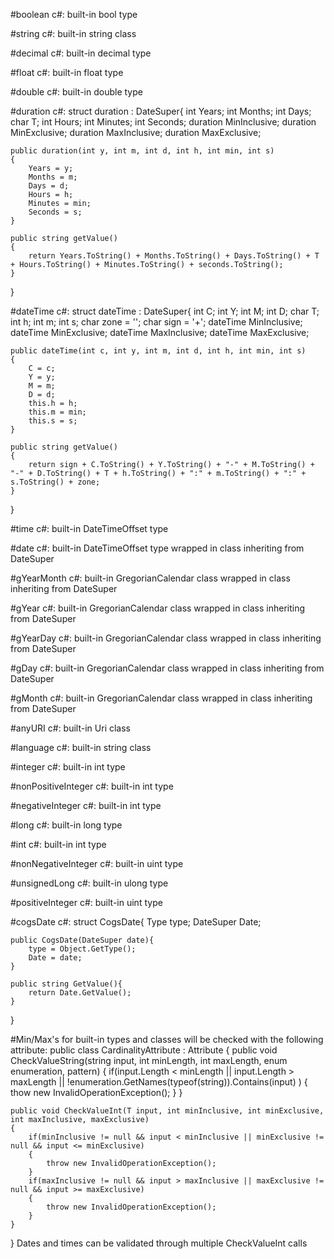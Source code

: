 
#boolean
c#: built-in bool type

#string
c#: built-in string class

#decimal
c#: built-in decimal type

#float
c#: built-in float type

#double
c#: built-in double type

#duration
c#: struct duration : DateSuper{
	int Years;
	int Months;
	int Days;
	char T;
	int Hours;
	int Minutes;
	int Seconds;
	duration MinInclusive;
	duration MinExclusive;
	duration MaxInclusive;
	duration MaxExclusive;

	public duration(int y, int m, int d, int h, int min, int s)
	{
		Years = y;
		Months = m;
		Days = d;
		Hours = h;
		Minutes = min;
		Seconds = s;
	}

	public string getValue()
	{
		return Years.ToString() + Months.ToString() + Days.ToString() + T + Hours.ToString() + Minutes.ToString() + seconds.ToString();
	}
}

#dateTime
c#: struct dateTime : DateSuper{
	int C;
	int Y;
	int M;
	int D;
	char T;
	int h;
	int m;
	int s;
	char zone = '';
	char sign = '+';
	dateTime MinInclusive;
	dateTime MinExclusive;
	dateTime MaxInclusive;
	dateTime MaxExclusive;

	public dateTime(int c, int y, int m, int d, int h, int min, int s)
	{
		C = c;
		Y = y;
		M = m;
		D = d;
		this.h = h;
		this.m = min;
		this.s = s;
	}

	public string getValue()
	{
		return sign + C.ToString() + Y.ToString() + "-" + M.ToString() + "-" + D.ToString() + T + h.ToString() + ":" + m.ToString() + ":" + s.ToString() + zone;
	}
}

#time
c#: built-in DateTimeOffset type

#date
c#: built-in DateTimeOffset type wrapped in class inheriting from DateSuper

#gYearMonth
c#: built-in GregorianCalendar class wrapped in class inheriting from DateSuper

#gYear
c#: built-in GregorianCalendar class wrapped in class inheriting from DateSuper

#gYearDay
c#: built-in GregorianCalendar class wrapped in class inheriting from DateSuper

#gDay
c#: built-in GregorianCalendar class wrapped in class inheriting from DateSuper

#gMonth
c#: built-in GregorianCalendar class wrapped in class inheriting from DateSuper

#anyURI
c#: built-in Uri class

#language
c#: built-in string class

#integer
c#: built-in int type

#nonPositiveInteger
c#: built-in int type

#negativeInteger
c#: built-in int type

#long
c#: built-in long type

#int
c#: built-in int type

#nonNegativeInteger
c#: built-in uint type

#unsignedLong
c#: built-in ulong type

#positiveInteger
c#: built-in uint type

#cogsDate
c#: struct CogsDate{
	Type type;
	DateSuper Date;

	public CogsDate(DateSuper date){
		type = Object.GetType();
		Date = date;
	}

	public string GetValue(){
		return Date.GetValue();
	}
}

#Min/Max's for built-in types and classes will be checked with the following attribute:
public class CardinalityAttribute : Attribute
{
	public void CheckValueString(string input, int minLength, int maxLength, enum enumeration, pattern)
	{
		if(input.Length < minLength || input.Length > maxLength || !enumeration.GetNames(typeof(string)).Contains(input) )
		{
			thow new InvalidOperationException();
		}
	}

	public void CheckValueInt(T input, int minInclusive, int minExclusive, int maxInclusive, maxExclusive)
	{
		if(minInclusive != null && input < minInclusive || minExclusive != null && input <= minExclusive)
		{
			throw new InvalidOperationException();
		}
		if(maxInclusive != null && input > maxInclusive || maxExclusive != null && input >= maxExclusive)
		{
			throw new InvalidOperationException();
		}
	}
}
Dates and times can be validated through multiple CheckValueInt calls
